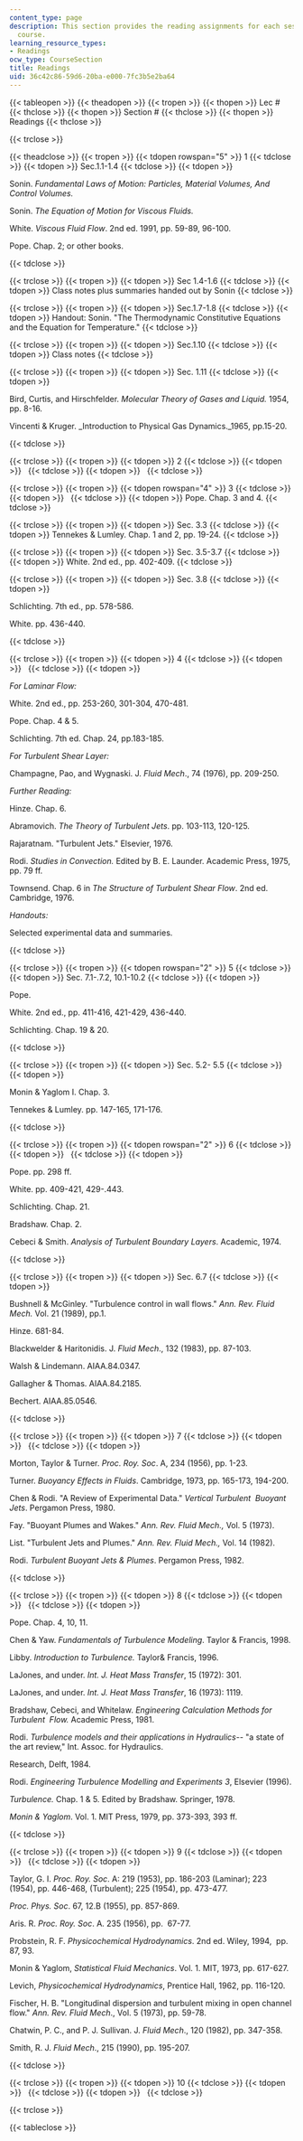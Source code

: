 ```yaml
---
content_type: page
description: This section provides the reading assignments for each session of the
  course.
learning_resource_types:
- Readings
ocw_type: CourseSection
title: Readings
uid: 36c42c86-59d6-20ba-e000-7fc3b5e2ba64
---
```


{{< tableopen >}}
{{< theadopen >}}
{{< tropen >}}
{{< thopen >}}
Lec #
{{< thclose >}}
{{< thopen >}}
Section #
{{< thclose >}}
{{< thopen >}}
Readings
{{< thclose >}}

{{< trclose >}}

{{< theadclose >}}
{{< tropen >}}
{{< tdopen rowspan="5" >}}
1
{{< tdclose >}}
{{< tdopen >}}
Sec.1.1-1.4
{{< tdclose >}}
{{< tdopen >}}


Sonin. _Fundamental Laws of Motion: Particles, Material Volumes, And Control Volumes._

Sonin. _The Equation of Motion for Viscous Fluids._

White. _Viscous Fluid Flow_. 2nd ed. 1991, pp. 59-89, 96-100.

Pope. Chap. 2; or other books.


{{< tdclose >}}

{{< trclose >}}
{{< tropen >}}
{{< tdopen >}}
Sec 1.4-1.6
{{< tdclose >}}
{{< tdopen >}}
Class notes plus summaries handed out by Sonin
{{< tdclose >}}

{{< trclose >}}
{{< tropen >}}
{{< tdopen >}}
Sec.1.7-1.8
{{< tdclose >}}
{{< tdopen >}}
Handout: Sonin. "The Thermodynamic Constitutive Equations and the Equation for Temperature."
{{< tdclose >}}

{{< trclose >}}
{{< tropen >}}
{{< tdopen >}}
Sec.1.10
{{< tdclose >}}
{{< tdopen >}}
Class notes
{{< tdclose >}}

{{< trclose >}}
{{< tropen >}}
{{< tdopen >}}
Sec. 1.11
{{< tdclose >}}
{{< tdopen >}}


Bird, Curtis, and Hirschfelder. _Molecular Theory of Gases and Liquid._ 1954, pp. 8-16.

Vincenti & Kruger. _Introduction to Physical Gas Dynamics._1965, pp.15-20.


{{< tdclose >}}

{{< trclose >}}
{{< tropen >}}
{{< tdopen >}}
2
{{< tdclose >}}
{{< tdopen >}}
 
{{< tdclose >}}
{{< tdopen >}}
 
{{< tdclose >}}

{{< trclose >}}
{{< tropen >}}
{{< tdopen rowspan="4" >}}
3
{{< tdclose >}}
{{< tdopen >}}
 
{{< tdclose >}}
{{< tdopen >}}
Pope. Chap. 3 and 4.
{{< tdclose >}}

{{< trclose >}}
{{< tropen >}}
{{< tdopen >}}
Sec. 3.3
{{< tdclose >}}
{{< tdopen >}}
Tennekes & Lumley. Chap. 1 and 2, pp. 19-24.
{{< tdclose >}}

{{< trclose >}}
{{< tropen >}}
{{< tdopen >}}
Sec. 3.5-3.7
{{< tdclose >}}
{{< tdopen >}}
White. 2nd ed., pp. 402-409.
{{< tdclose >}}

{{< trclose >}}
{{< tropen >}}
{{< tdopen >}}
Sec. 3.8
{{< tdclose >}}
{{< tdopen >}}


Schlichting. 7th ed., pp. 578-586.

White. pp. 436-440.


{{< tdclose >}}

{{< trclose >}}
{{< tropen >}}
{{< tdopen >}}
4
{{< tdclose >}}
{{< tdopen >}}
 
{{< tdclose >}}
{{< tdopen >}}


_For Laminar Flow:_

White. 2nd ed., pp. 253-260, 301-304, 470-481.

Pope. Chap. 4 & 5.

Schlichting. 7th ed. Chap. 24, pp.183-185.

_For Turbulent Shear Layer:_

Champagne, Pao, and Wygnaski. J. _Fluid Mech_., 74 (1976), pp. 209-250.

_Further Reading:_

Hinze. Chap. 6.

Abramovich. _The Theory of Turbulent Jets_. pp. 103-113, 120-125.

Rajaratnam. "Turbulent Jets." Elsevier, 1976.

Rodi. _Studies in Convection._ Edited by B. E. Launder. Academic Press, 1975, pp. 79 ff.

Townsend. Chap. 6 in _The Structure of Turbulent Shear Flow_. 2nd ed. Cambridge, 1976.

_Handouts:_

Selected experimental data and summaries.


{{< tdclose >}}

{{< trclose >}}
{{< tropen >}}
{{< tdopen rowspan="2" >}}
5
{{< tdclose >}}
{{< tdopen >}}
Sec. 7.1-.7.2, 10.1-10.2
{{< tdclose >}}
{{< tdopen >}}


Pope.

White. 2nd ed., pp. 411-416, 421-429, 436-440.

Schlichting. Chap. 19 & 20.


{{< tdclose >}}

{{< trclose >}}
{{< tropen >}}
{{< tdopen >}}
Sec. 5.2- 5.5
{{< tdclose >}}
{{< tdopen >}}


Monin & Yaglom I. Chap. 3.

Tennekes & Lumley. pp. 147-165, 171-176.


{{< tdclose >}}

{{< trclose >}}
{{< tropen >}}
{{< tdopen rowspan="2" >}}
6
{{< tdclose >}}
{{< tdopen >}}
 
{{< tdclose >}}
{{< tdopen >}}


Pope. pp. 298 ff.

White. pp. 409-421, 429-.443.

Schlichting. Chap. 21.

Bradshaw. Chap. 2.

Cebeci & Smith. _Analysis of Turbulent Boundary Layers_. Academic, 1974.


{{< tdclose >}}

{{< trclose >}}
{{< tropen >}}
{{< tdopen >}}
Sec. 6.7
{{< tdclose >}}
{{< tdopen >}}


Bushnell & McGinley. "Turbulence control in wall flows." _Ann. Rev. Fluid Mech._ Vol. 21 (1989), pp.1.

Hinze. 681-84.

Blackwelder & Haritonidis. J. _Fluid Mech_., 132 (1983), pp. 87-103.

Walsh & Lindemann. AIAA.84.0347.

Gallagher & Thomas. AIAA.84.2185.

Bechert. AIAA.85.0546.


{{< tdclose >}}

{{< trclose >}}
{{< tropen >}}
{{< tdopen >}}
7
{{< tdclose >}}
{{< tdopen >}}
 
{{< tdclose >}}
{{< tdopen >}}


Morton, Taylor & Turner. _Proc. Roy. Soc_. A, 234 (1956), pp. 1-23.

Turner. _Buoyancy Effects in Fluids_. Cambridge, 1973, pp. 165-173, 194-200.

Chen & Rodi. "A Review of Experimental Data." _Vertical Turbulent  Buoyant Jets_. Pergamon Press, 1980.

Fay. "Buoyant Plumes and Wakes." _Ann. Rev. Fluid Mech.,_ Vol. 5 (1973).

List. "Turbulent Jets and Plumes." _Ann. Rev. Fluid Mech.,_ Vol. 14 (1982).

Rodi. _Turbulent Buoyant Jets & Plumes_. Pergamon Press, 1982.


{{< tdclose >}}

{{< trclose >}}
{{< tropen >}}
{{< tdopen >}}
8
{{< tdclose >}}
{{< tdopen >}}
 
{{< tdclose >}}
{{< tdopen >}}


Pope. Chap. 4, 10, 11.

Chen & Yaw. _Fundamentals of Turbulence Modeling_. Taylor & Francis, 1998.

Libby. _Introduction to Turbulence._ Taylor& Francis, 1996.

LaJones, and under. _Int. J. Heat Mass Transfer_, 15 (1972): 301.

LaJones, and under. _Int. J._ _Heat Mass Transfer_, 16 (1973): 1119.

Bradshaw, Cebeci, and Whitelaw. _Engineering Calculation Methods for Turbulent  Flow._ Academic Press, 1981.

Rodi. _Turbulence models and their applications in Hydraulics--_ "a state of the art review," Int. Assoc. for Hydraulics.

Research, Delft, 1984.

Rodi. _Engineering Turbulence Modelling and Experiments 3_, Elsevier (1996).

_Turbulence._ Chap. 1 & 5. Edited by Bradshaw. Springer, 1978.

_Monin & Yaglom_. Vol. 1. MIT Press, 1979, pp. 373-393, 393 ff.


{{< tdclose >}}

{{< trclose >}}
{{< tropen >}}
{{< tdopen >}}
9
{{< tdclose >}}
{{< tdopen >}}
 
{{< tdclose >}}
{{< tdopen >}}


Taylor, G. I. _Proc. Roy. Soc_. A: 219 (1953), pp. 186-203 (Laminar); 223 (1954), pp. 446-468, (Turbulent); 225 (1954), pp. 473-477.

_Proc. Phys. Soc_. 67, 12.B (1955), pp. 857-869.

Aris. R. _Proc. Roy. Soc_. A. 235 (1956), pp.  67-77.

Probstein, R. F. _Physicochemical Hydrodynamics_. 2nd ed. Wiley, 1994,  pp. 87, 93.

Monin & Yaglom, _Statistical Fluid Mechanics_. Vol. 1. MIT, 1973, pp. 617-627.

Levich, _Physicochemical Hydrodynamics_, Prentice Hall, 1962, pp. 116-120.

Fischer, H. B. "Longitudinal dispersion and turbulent mixing in open channel flow." _Ann. Rev. Fluid Mech_., Vol. 5 (1973), pp. 59-78.

Chatwin, P. C., and P. J. Sullivan. J. _Fluid Mech_., 120 (1982), pp. 347-358.

Smith, R. J. _Fluid Mech_., 215 (1990), pp. 195-207.


{{< tdclose >}}

{{< trclose >}}
{{< tropen >}}
{{< tdopen >}}
10
{{< tdclose >}}
{{< tdopen >}}
 
{{< tdclose >}}
{{< tdopen >}}
 
{{< tdclose >}}

{{< trclose >}}

{{< tableclose >}}